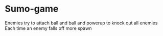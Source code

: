 # Sumo-game
Enemies try to attach ball and ball and powerup to knock out all enemies
Each time an enemy falls off more spawn
